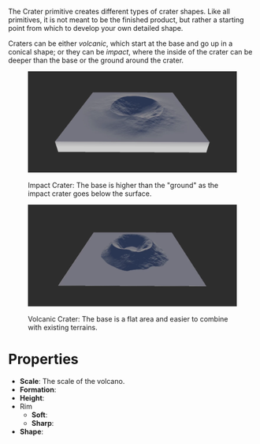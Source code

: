 


The Crater primitive creates different types of crater shapes. Like all primitives, it is not meant to be the finished product, but rather a starting point from which to develop your own detailed shape.

Craters can be either *volcanic*, which start at the base and go up in a conical shape; or they can be *impact*, where the inside of the crater can be deeper than the base or the ground around the crater.

<figure>

![](/images/ref/Crater/Crater--Impact.webp)

<figcaption>Impact Crater: The base is higher than the "ground" as the impact crater goes below the surface.</figcaption>
</figure>

<figure>

![](/images/ref/Crater/Crater--Volcanic.webp)

<figcaption>Volcanic Crater: The base is a flat area and easier to combine with existing terrains.</figcaption>
</figure>



# Properties

- **Scale**: The scale of the volcano.
- **Formation**: 
- **Height**: 
- Rim
  - **Soft**: <desc>
  - **Sharp**: <desc>
- **Shape**: 



